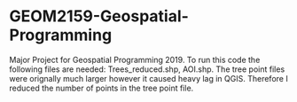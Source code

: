 # GEOM2159-Geospatial-Programming
Major Project for Geospatial Programming 2019. To run this code the following files are needed:
Trees_reduced.shp, AOI.shp. The tree point files were orignally much larger however it caused heavy lag in QGIS. Therefore I reduced the number of points in the tree point file. 
